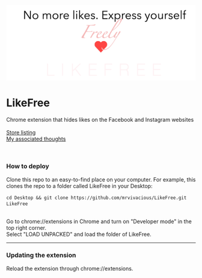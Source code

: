 ![Promotional banner for LikeFree](/promo_pics/LikeFree_marquee_promo.jpg)

# LikeFree
Chrome extension that hides likes on the Facebook and Instagram websites
<br>
<br>
<a href="https://chrome.google.com/webstore/detail/likefree/hejgbghjhjiilikhjinpbooockoiipek">Store listing</a>
<br>
<a href="https://medium.com/@vivekbhookya/likefree-40fa694cab3f">My associated thoughts</a>

<br>

### How to deploy
Clone this repo to an easy-to-find place on your computer. For example, this clones the repo to a folder called LikeFree in your Desktop:

```
cd Desktop && git clone https://github.com/mrvivacious/LikeFree.git LikeFree
```

<br>
Go to chrome://extensions in Chrome and turn on "Developer mode" in the top right corner.
<br>
Select "LOAD UNPACKED" and load the folder of LikeFree.
<hr>

### Updating the extension
Reload the extension through chrome://extensions.
